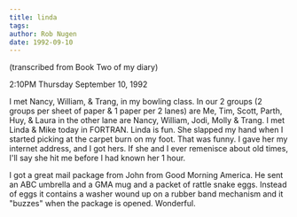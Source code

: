 ```yaml
---
title: linda
tags: 
author: Rob Nugen
date: 1992-09-10
---
```


<p class=note>(transcribed from Book Two of my diary)

<p class=date>2:10PM Thursday September 10, 1992</p>

<p>I met Nancy, William, & Trang, in my bowling class.  In our 2
groups (2 groups per sheet of paper & 1 paper per 2 lanes) are Me,
Tim, Scott, Parth, Huy, & Laura in the other lane are Nancy, William,
Jodi, Molly & Trang.  I met Linda & Mike today in FORTRAN.  Linda is
fun.  She slapped my hand when I started picking at the carpet burn on
my foot.  That was funny.  I gave her my internet address, and I got
hers.  If she and I ever remenisce about old times, I'll say she hit
me before I had known her 1 hour.</p>

<p>I got a great mail package from John from Good Morning America.  He
sent an ABC umbrella and a GMA mug and a packet of rattle snake eggs.
Instead of eggs it contains a washer wound up on a rubber band
mechanism and it "buzzes" when the package is opened.  Wonderful.</p>
